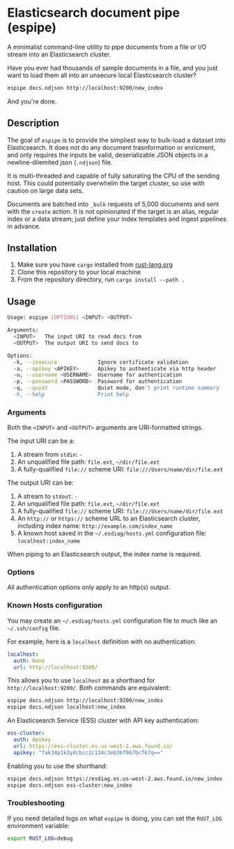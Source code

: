 # Elasticsearch document pipe (espipe)

A minimalist command-line utility to pipe documents from a file or I/O stream into an Elasticsearch cluster.

Have you ever had thousands of sample documents in a file, and you just want to load them all into an unsecure local Elasticsearch cluster?

```bash
espipe docs.ndjson http://localhost:9200/new_index
```

And you're done.

## Description

The goal of `espipe` is to provide the simpliest way to bulk-load a dataset into Elasticsearch. It does not do any document trasnformation or enricment, and only requires the inputs be valid, deserializable JSON objects in a newline-dilemited json (`.ndjson`) file.

It is multi-threaded and capable of fully saturating the CPU of the sending host. This could potentially overwhelm the target cluster, so use with caution on large data sets.

Documents are batched into `_bulk` requests of 5,000 documents and sent with the `create` action. It is not opinionated if the target is an alias, regular index or a data stream; just define your index templates and ingest pipelines in advance.

## Installation

1. Make sure you have `cargo` installed from [rust-lang.org](https://doc.rust-lang.org/cargo/getting-started/installation.html)
2. Clone this repository to your local machine
3. From the repository directory, run `cargo install --path .`

## Usage

```bash
Usage: espipe [OPTIONS] <INPUT> <OUTPUT>

Arguments:
  <INPUT>   The input URI to read docs from
  <OUTPUT>  The output URI to send docs to

Options:
  -k, --insecure             Ignore certificate validation
  -a, --apikey <APIKEY>      Apikey to authenticate via http header
  -u, --username <USERNAME>  Username for authentication
  -p, --password <PASSWORD>  Password for authentication
  -q, --quiet                Quiet mode, don't print runtime summary
  -h, --help                 Print help
```

### Arguments

Both the `<INPUT>` and `<OUTPUT>` arguments are URI-formatted strings.

The input URI can be a:
1. A stream from `stdin`: `-`
2. An unqualified file path: `file.ext`, `~/dir/file.ext`
3. A fully-qualified `file://` scheme URI: `file:///Users/name/dir/file.ext`

The output URI can be:
1. A stream to `stdout`: `-`
2. An unqualified file path: `file.ext`, `~/dir/file.ext`
3. A fully-qualified `file://` scheme URI: `file:///Users/name/dir/file.ext`
4. An `http://` or `https://` scheme URL to an Elasticsearch cluster, including index name: `http://example.com/index_name`
5. A known host saved in the `~/.esdiag/hosts.yml` configuration file: `localhost:index_name`

When piping to an Elasticsearch output, the index name is required.

### Options

All authentication options only apply to an http(s) output.

### Known Hosts configuration

You may create an `~/.esdiag/hosts.yml` configuration file to much like an `~/.ssh/config` file.

For example, here is a `localhost` definition with no authentication:

```yaml
localhost:
  auth: None
  url: http://localhost:9200/
```

This allows you to use `localhost` as a shorthand for `http://localhost:9200/`. Both commands are equivalent:

```bash
espipe docs.ndjson http://localhost:9200/new_index
espipe docs.ndjson localhost:new_index
```

An Elasticsearch Service (ESS) cluster with API key authentication:

```yaml
ess-cluster:
  auth: Apikey
  url: https://ess-cluster.es.us-west-2.aws.found.io/
  apikey: "fak34p1k3ydcbcc2c134c3eb3bf967bcf67q=="
```

Enabling you to use the shorthand:

```bash
espipe docs.ndjson https://esdiag.es.us-west-2.aws.found.io/new_index --apikey="fak34p1k3ydcbcc2c134c3eb3bf967bcf67q=="
espipe docs.ndjson ess-cluster:new_index
```

### Troubleshooting

If you need detailed logs on what `espipe` is doing, you can set the `RUST_LOG` environment variable:

```bash
export RUST_LOG=debug
```
